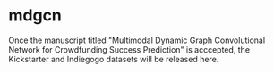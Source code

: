 # mdgcn
Once the manuscript titled "Multimodal Dynamic Graph Convolutional Network for Crowdfunding Success Prediction" is acccepted, the Kickstarter and Indiegogo datasets will be released here.
